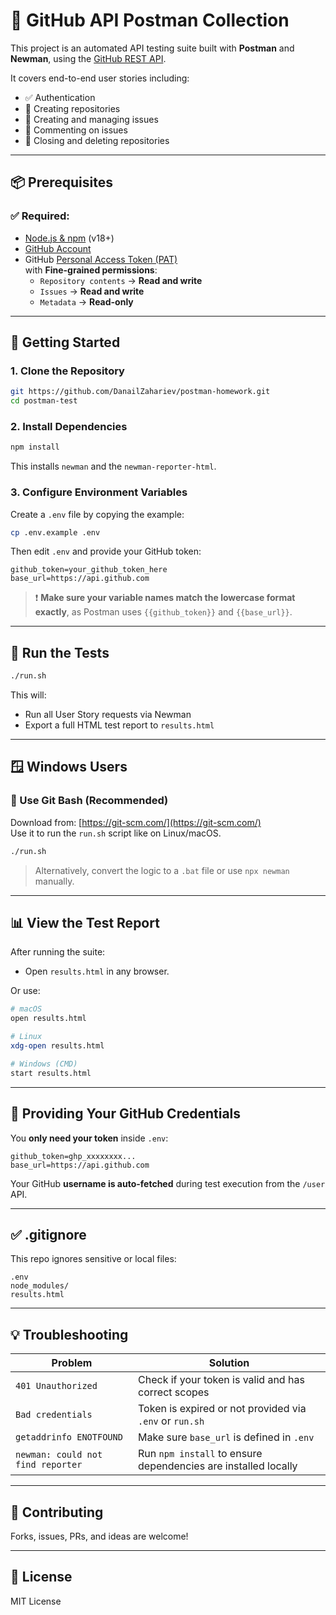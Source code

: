 # 🧪 GitHub API Postman Collection

This project is an automated API testing suite built with **Postman** and **Newman**, using the [GitHub REST API](https://docs.github.com/en/rest).

It covers end-to-end user stories including:
- ✅ Authentication
- 📁 Creating repositories
- 🐛 Creating and managing issues
- 💬 Commenting on issues
- 🚫 Closing and deleting repositories

---

## 📦 Prerequisites

### ✅ Required:
- [Node.js & npm](https://nodejs.org) (v18+)
- [GitHub Account](https://github.com/)
- GitHub [Personal Access Token (PAT)](https://github.com/settings/tokens)  
  with **Fine-grained permissions**:
  - `Repository contents` → **Read and write**
  - `Issues` → **Read and write**
  - `Metadata` → **Read-only**

---

## 🚀 Getting Started

### 1. Clone the Repository

```bash
git https://github.com/DanailZahariev/postman-homework.git
cd postman-test
```

### 2. Install Dependencies

```bash
npm install
```

This installs `newman` and the `newman-reporter-html`.

### 3. Configure Environment Variables

Create a `.env` file by copying the example:

```bash
cp .env.example .env
```

Then edit `.env` and provide your GitHub token:

```env
github_token=your_github_token_here
base_url=https://api.github.com
```

> ❗ **Make sure your variable names match the lowercase format exactly**, as Postman uses `{{github_token}}` and `{{base_url}}`.

---

## 🧪 Run the Tests

```bash
./run.sh
```

This will:
- Run all User Story requests via Newman
- Export a full HTML test report to `results.html`

---

## 🪟 Windows Users

### 🔹 Use Git Bash (Recommended)

Download from: [https://git-scm.com/](https://git-scm.com/)  
Use it to run the `run.sh` script like on Linux/macOS.

```bash
./run.sh
```

> Alternatively, convert the logic to a `.bat` file or use `npx newman` manually.

---

## 📊 View the Test Report

After running the suite:

- Open `results.html` in any browser.

Or use:

```bash
# macOS
open results.html

# Linux
xdg-open results.html

# Windows (CMD)
start results.html
```

---

## 🔐 Providing Your GitHub Credentials

You **only need your token** inside `.env`:

```env
github_token=ghp_xxxxxxxx...
base_url=https://api.github.com
```

Your GitHub **username is auto-fetched** during test execution from the `/user` API.

---

## ✅ .gitignore

This repo ignores sensitive or local files:

```
.env
node_modules/
results.html
```

---

## 💡 Troubleshooting

| Problem                           | Solution                                                                 |
|----------------------------------|--------------------------------------------------------------------------|
| `401 Unauthorized`               | Check if your token is valid and has correct scopes                      |
| `Bad credentials`                | Token is expired or not provided via `.env` or `run.sh`                  |
| `getaddrinfo ENOTFOUND`          | Make sure `base_url` is defined in `.env`                                |
| `newman: could not find reporter`| Run `npm install` to ensure dependencies are installed locally           |

---

## 🤝 Contributing

Forks, issues, PRs, and ideas are welcome!

---

## 📝 License

MIT License

